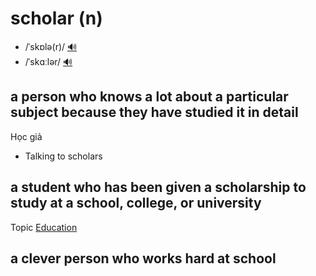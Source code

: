# scholar (n)

- /ˈskɒlə(r)/ [🔊](https://www.oxfordlearnersdictionaries.com/media/english/uk_pron/s/sch/schol/scholar__gb_1.mp3)
- /ˈskɑːlər/ [🔊](https://www.oxfordlearnersdictionaries.com/media/english/us_pron/s/sch/schol/scholar__us_1.mp3)

## a person who knows a lot about a particular subject because they have studied it in detail

Học giả

- Talking to scholars

## a student who has been given a scholarship to study at a school, college, or university

Topic [Education](../topics/education-n.md#education)

## a clever person who works hard at school